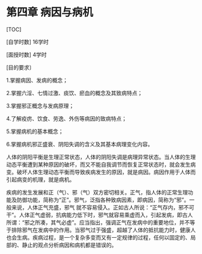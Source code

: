 # 第四章  病因与病机

[TOC]

[自学时数] 16学时

[面授时数] 4学时

[目的要求〕

1.掌握病因、发病的概念；

2.掌握六淫、七情过激、痰饮、瘀血的概念及其致病特点；

3.掌握邪正概念与发病原理；

4.了解疫疠、饮食、劳逸、外伤等病因的致病特点；

5.掌握病机的基本概念；

6.掌握病机邪正盛衰、阴阳失调的含义及其基本病理变化内容。

人体的阴阳平衡是生理正常状态，人体的阴阳失调是病理异常状态。当人体的生理动态平衡遭到某种原因的破坏，而又不能自我调节而恢复正常状态时，就会发生病变。破坏人体生理动态平衡而导致疾病发生的原因，就是病因。病因作用于人体而引起病变的机理，就是病机。

疾病的发生发展和正（气）、邪（气）双方密切相关。正气，指人体的正常生理功能及防御功能，简称为“正”。邪气，泛指各种致病因素，即病因，简称为“邪”。一般来说，人体正气充盛，邪气 就不容易侵入。正如古人所说：“正气存内，邪不可干”。人体正气虚弱，抗病能力低下时，邪气就容易乘虚而入，引起发病，即古人所谓：“邪之所凑，其气必虚”。应当指出，强调正气在发病中的重要地位，并不等于排除邪气在发病中的作用。当邪气过于强盛，超越了人体的抵抗能力时，健康人也会生病。疾病过程，是一个复杂多变而又有一定规律的过程，任何以固定的、局部的、静止的观点分析病因和病机都是错误的。
